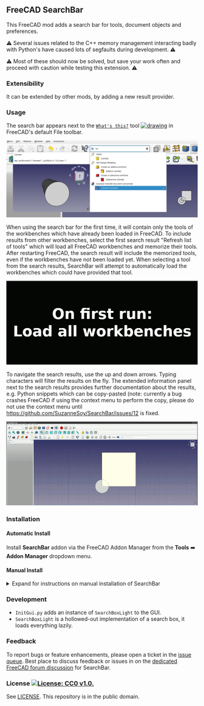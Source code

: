 ## FreeCAD SearchBar

This FreeCAD mod adds a search bar for tools, document objects and preferences.

⚠️ Several issues related to the C++ memory management interacting badly with Python's have caused lots of segfaults during development. ⚠️

⚠️️ Most of these should now be solved, but save your work often and proceed with caution while testing this extension. ⚠️

### Extensibility

It can be extended by other mods, by adding a new result provider.

### Usage

The search bar appears next to the [`What's this?`](https://wiki.freecad.org/Std_WhatsThis) tool <a href="https://wiki.freecad.org/Std_WhatsThis"><img src="https://user-images.githubusercontent.com/4140247/156215976-5dfadb0c-cac4-44b2-8ad4-b67462a5f7fa.png" alt="drawing" width="20px" height="20px"/></a> in FreeCAD's default File toolbar.

![Screenshot of the search bar, with results in its drop-down menu and extra info about the result in a separate pane](Resources/Images/screenshot.png)

When using the search bar for the first time, it will contain only the tools of the workbenches which have already been loaded in FreeCAD.
To include results from other workbenches, select the first search result "Refresh list of tools" which will load all FreeCAD workbenches
and memorize their tools. After restarting FreeCAD, the search result will include the memorized tools, even if the workbenches have not
been loaded yet. When selecting a tool from the search results, SearchBar will attempt to automatically load the workbenches which could
have provided that tool.

![Animation showing how to initially load all workbenches using the first entry in the search bar](Resources/Images/animAopt.gif)

To navigate the search results, use the up and down arrows. Typing characters will filter the results on the fly. The extended information
panel next to the search results provides further documentation about the results, e.g. Python snippets which can be copy-pasted (note:
currently a bug crashes FreeCAD if using the context menu to perform the copy, please do not use the context menu until
https://github.com/SuzanneSoy/SearchBar/issues/12 is fixed.

![Animation showing how to navigate the search results with the up and down keys and select code examples from the results](Resources/Images/animB2op.gif)

### Installation

#### Automatic Install

Install **SearchBar** addon via the FreeCAD Addon Manager from the **Tools** :arrow_right: **Addon Manager** dropdown menu.

#### Manual Install

<details>
<summary>Expand for instructions on manual installation of SearchBar</summary>

Clone the GIT repository or extract the `.zip` downloaded from GitHub to the following location:
  * Linux: `~/.FreeCAD/Mod/SearchBar`
  * macOS: `/Users/user_name/Library/Preferences/FreeCAD/Mod/SearchBar`
  * Windows: `C:\Users\user_name\AppData\Roaming\FreeCAD\Mod\SearchBar`

### Uninstallation

* Remove the folder which was cloned during installation:
  * Linux: `~/.FreeCAD/Mod/SearchBar`
  * macOS: `/Users/user_name/Library/Preferences/FreeCAD/Mod/SearchBar`
  * Windows: `C:\Users\user_name\AppData\Roaming\FreeCAD\Mod\SearchBar`
* Optional: Remove the cache (\~30MB) `\~/.FreeCAD/Cache_SearchBarMod` or equivalent on other platforms

</details>

### Development

* `InitGui.py` adds an instance of `SearchBoxLight` to the GUI.
* `SearchBoxLight` is a hollowed-out implementation of a search box, it loads everything lazily.

### Feedback

To report bugs or feature enhancements, please open a ticket in the [issue queue](https://github.com/APEbbers/SearchBar/issues). Best place to discuss feedback or issues in on the [dedicated FreeCAD forum discussion]() for SearchBar.

### License [![License: CC0 v1.0.](https://img.shields.io/badge/license-CC0-blue.svg)](https://creativecommons.org/publicdomain/zero/1.0/)
See [LICENSE](LICENSE).
This repository is in the public domain.
